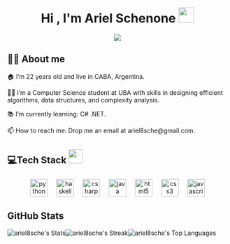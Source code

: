 <h1 align="center">Hi , I'm Ariel Schenone <img src="https://media.giphy.com/media/hvRJCLFzcasrR4ia7z/giphy.gif" width="35"></h1>

<p align="center">
  <a href="https://github.com/ariel8sche/ComputerScience"><img src="https://readme-typing-svg.herokuapp.com?lines=Computer+Science+Student&center=true&width=500&height=50"></a>
</p>

###

<h2 aling="left">👨‍💻 About me</h2>

<p align="left">🏠 I’m 22 years old and live in CABA, Argentina.</p>
<p align="left">👨‍🎓 I’m a Computer Science student at UBA with skills in designing efficient algorithms, data structures, and complexity analysis.</p>
<p aling="left">📚 I’m currently learning: C# .NET.</p>
<p aling="left">📫 How to reach me: Drop me an email at ariel8sche@gmail.com.</p>

###

<h2 aling="left">💻Tech Stack <img src = "https://media2.giphy.com/media/QssGEmpkyEOhBCb7e1/giphy.gif?cid=ecf05e47a0n3gi1bfqntqmob8g9aid1oyj2wr3ds3mg700bl&rid=giphy.gif" width = 32px> </h2>

###
<div align="center">
  <img src="https://cdn.jsdelivr.net/gh/devicons/devicon/icons/python/python-original.svg" height="40" alt="python logo"  />
  <img width="12" />
  <img src="https://cdn.jsdelivr.net/gh/devicons/devicon/icons/haskell/haskell-original.svg" height="40" alt="haskell logo"  />
  <img width="12" />
  <img src="https://cdn.jsdelivr.net/gh/devicons/devicon/icons/csharp/csharp-original.svg" height="40" alt="csharp logo"  />
  <img width="12" />
  <img src="https://cdn.jsdelivr.net/gh/devicons/devicon/icons/java/java-original.svg" height="40" alt="java logo"  />
  <img width="12" />
  <img src="https://cdn.jsdelivr.net/gh/devicons/devicon/icons/html5/html5-original.svg" height="40" alt="html5 logo"  />
  <img width="12" />
  <img src="https://cdn.jsdelivr.net/gh/devicons/devicon/icons/css3/css3-original.svg" height="40" alt="css3 logo"  />
  <img width="12" />
  <img src="https://cdn.jsdelivr.net/gh/devicons/devicon/icons/javascript/javascript-original.svg" height="40" alt="javascript logo"  />
</div>

###
<h2>GitHub Stats</h2>

![ariel8sche's Stats](https://github-readme-stats.vercel.app/api?username=ariel8sche&theme=default&show_icons=true&hide_border=true&count_private=false)![ariel8sche's Streak](https://github-readme-streak-stats.herokuapp.com/?user=ariel8sche&theme=default&hide_border=true)![ariel8sche's Top Languages](https://github-readme-stats.vercel.app/api/top-langs/?username=ariel8sche&theme=default&show_icons=true&hide_border=true&layout=compact&langs_count=8)
